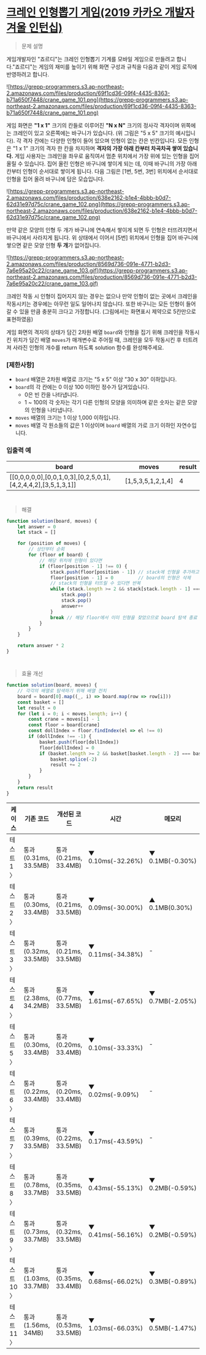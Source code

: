 # [크레인 인형뽑기 게임(2019 카카오 개발자 겨울 인턴십)](https://school.programmers.co.kr/learn/courses/30/lessons/64061)

> 문제 설명

게임개발자인 "죠르디"는 크레인 인형뽑기 기계를 모바일 게임으로 만들려고 합니다."죠르디"는 게임의 재미를 높이기 위해 화면 구성과 규칙을 다음과 같이 게임 로직에 반영하려고 합니다.

![https://grepp-programmers.s3.ap-northeast-2.amazonaws.com/files/production/69f1cd36-09f4-4435-8363-b71a650f7448/crane_game_101.png](https://grepp-programmers.s3.ap-northeast-2.amazonaws.com/files/production/69f1cd36-09f4-4435-8363-b71a650f7448/crane_game_101.png)

게임 화면은 **"1 x 1"** 크기의 칸들로 이루어진 **"N x N"** 크기의 정사각 격자이며 위쪽에는 크레인이 있고 오른쪽에는 바구니가 있습니다. (위 그림은 "5 x 5" 크기의 예시입니다). 각 격자 칸에는 다양한 인형이 들어 있으며 인형이 없는 칸은 빈칸입니다. 모든 인형은 "1 x 1" 크기의 격자 한 칸을 차지하며 **격자의 가장 아래 칸부터 차곡차곡 쌓여 있습니다.** 게임 사용자는 크레인을 좌우로 움직여서 멈춘 위치에서 가장 위에 있는 인형을 집어 올릴 수 있습니다. 집어 올린 인형은 바구니에 쌓이게 되는 데, 이때 바구니의 가장 아래 칸부터 인형이 순서대로 쌓이게 됩니다. 다음 그림은 [1번, 5번, 3번] 위치에서 순서대로 인형을 집어 올려 바구니에 담은 모습입니다.

![https://grepp-programmers.s3.ap-northeast-2.amazonaws.com/files/production/638e2162-b1e4-4bbb-b0d7-62d31e97d75c/crane_game_102.png](https://grepp-programmers.s3.ap-northeast-2.amazonaws.com/files/production/638e2162-b1e4-4bbb-b0d7-62d31e97d75c/crane_game_102.png)

만약 같은 모양의 인형 두 개가 바구니에 연속해서 쌓이게 되면 두 인형은 터뜨려지면서 바구니에서 사라지게 됩니다. 위 상태에서 이어서 [5번] 위치에서 인형을 집어 바구니에 쌓으면 같은 모양 인형 **두 개**가 없어집니다.

![https://grepp-programmers.s3.ap-northeast-2.amazonaws.com/files/production/8569d736-091e-4771-b2d3-7a6e95a20c22/crane_game_103.gif](https://grepp-programmers.s3.ap-northeast-2.amazonaws.com/files/production/8569d736-091e-4771-b2d3-7a6e95a20c22/crane_game_103.gif)

크레인 작동 시 인형이 집어지지 않는 경우는 없으나 만약 인형이 없는 곳에서 크레인을 작동시키는 경우에는 아무런 일도 일어나지 않습니다. 또한 바구니는 모든 인형이 들어갈 수 있을 만큼 충분히 크다고 가정합니다. (그림에서는 화면표시 제약으로 5칸만으로 표현하였음)

게임 화면의 격자의 상태가 담긴 2차원 배열 `board`와 인형을 집기 위해 크레인을 작동시킨 위치가 담긴 배열 `moves`가 매개변수로 주어질 때, 크레인을 모두 작동시킨 후 터트려져 사라진 인형의 개수를 return 하도록 solution 함수를 완성해주세요.

### **[제한사항]**

- `board` 배열은 2차원 배열로 크기는 "5 x 5" 이상 "30 x 30" 이하입니다.
- `board`의 각 칸에는 0 이상 100 이하인 정수가 담겨있습니다.
    - 0은 빈 칸을 나타냅니다.
    - 1 ~ 100의 각 숫자는 각기 다른 인형의 모양을 의미하며 같은 숫자는 같은 모양의 인형을 나타냅니다.
- `moves` 배열의 크기는 1 이상 1,000 이하입니다.
- `moves` 배열 각 원소들의 값은 1 이상이며 `board` 배열의 가로 크기 이하인 자연수입니다.

### **입출력 예**

| board | moves | result |
| --- | --- | --- |
| [[0,0,0,0,0],[0,0,1,0,3],[0,2,5,0,1],[4,2,4,4,2],[3,5,1,3,1]] | [1,5,3,5,1,2,1,4] | 4 |

#

> 해결

```jsx
function solution(board, moves) {
    let answer = 0
    let stack = []

    for (position of moves) {
        // 상단부터 순회
        for (floor of board) {
            // 해당 위치에 인형이 있다면
            if (floor[position - 1] !== 0) {
                stack.push(floor[position - 1]) // stack에 인형을 추가하고
                floor[position - 1] = 0         // board의 인형은 삭제
                // stack의 인형을 터뜨릴 수 있다면 반복
                while (stack.length >= 2 && stack[stack.length - 1] === stack[stack.length - 2]) {
                    stack.pop()
                    stack.pop()
                    answer++
                }
                break // 해당 floor에서 이미 인형을 찾았으므로 board 탐색 종료
            }
        }
    }

    return answer * 2
}
```

#

> 효율 개선

```jsx
function solution(board, moves) {
    // 각각의 배열로 탐색하기 위해 배열 전치
    board = board[0].map((_, i) => board.map(row => row[i]))
    const basket = []
    let result = 0
    for (let i = 0; i < moves.length; i++) {
        const crane = moves[i] - 1
        const floor = board[crane]
        const dollIndex = floor.findIndex(el => el !== 0)
        if (dollIndex !== -1) {
            basket.push(floor[dollIndex])
            floor[dollIndex] = 0
            if (basket.length >= 2 && basket[basket.length - 2] === basket[basket.length - 1]) {
                basket.splice(-2)
                result += 2
            }
        }
    }
    return result
}
```

| 케이스 | 기존 코드 | 개선된 코드 | 시간 | 메모리 |
| --- | --- | --- | --- | --- |
| 테스트 1 〉 | 통과 (0.31ms, 33.5MB) | 통과 (0.21ms, 33.4MB) | ▼ 0.10ms(-32.26%) | ▼ 0.1MB(-0.30%) |
| 테스트 2 〉 | 통과 (0.30ms, 33.4MB) | 통과 (0.21ms, 33.5MB) | ▼ 0.09ms(-30.00%) | ▲ 0.1MB(0.30%) |
| 테스트 3 〉 | 통과 (0.32ms, 33.5MB) | 통과 (0.21ms, 33.5MB) | ▼ 0.11ms(-34.38%) | - |
| 테스트 4 〉 | 통과 (2.38ms, 34.2MB) | 통과 (0.77ms, 33.5MB) | ▼ 1.61ms(-67.65%) | ▼ 0.7MB(-2.05%) |
| 테스트 5 〉 | 통과 (0.30ms, 33.4MB) | 통과 (0.20ms, 33.4MB) | ▼ 0.10ms(-33.33%) | - |
| 테스트 6 〉 | 통과 (0.22ms, 33.4MB) | 통과 (0.20ms, 33.4MB) | ▼ 0.02ms(-9.09%) | - |
| 테스트 7 〉 | 통과 (0.39ms, 33.5MB) | 통과 (0.22ms, 33.5MB) | ▼ 0.17ms(-43.59%) | - |
| 테스트 8 〉 | 통과 (0.78ms, 33.7MB) | 통과 (0.35ms, 33.5MB) | ▼ 0.43ms(-55.13%) | ▼ 0.2MB(-0.59%) |
| 테스트 9 〉 | 통과 (0.73ms, 33.7MB) | 통과 (0.32ms, 33.5MB) | ▼ 0.41ms(-56.16%) | ▼ 0.2MB(-0.59%) |
| 테스트 10 〉 | 통과 (1.03ms, 33.7MB) | 통과 (0.35ms, 33.4MB) | ▼ 0.68ms(-66.02%) | ▼ 0.3MB(-0.89%) |
| 테스트 11 〉 | 통과 (1.56ms, 34MB) | 통과 (0.53ms, 33.5MB) | ▼ 1.03ms(-66.03%) | ▼ 0.5MB(-1.47%) |
